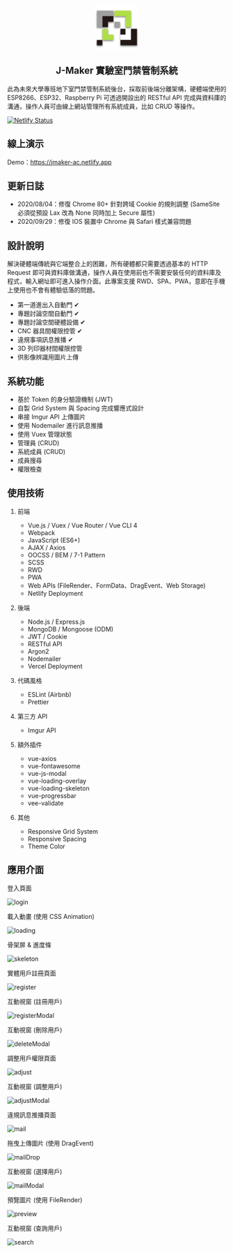 <div align="center">
   <a href="https://jmaker-ac.netlify.app" title="JammeryHQ" target="_blank">
      <img src="https://raw.githubusercontent.com/awdr74100/jmaker-ac/master/src/assets/img/logo.png" alt="maynooth" width="100">
   </a>
   <h2>J-Maker 實驗室門禁管制系統</h2>
</div>

此為未來大學專班地下室門禁管制系統後台，採取前後端分離架構，硬體端使用的 ESP8266、ESP32、Raspberry Pi 可透過開設出的 RESTful API 完成與資料庫的溝通，操作人員可由線上網站管理所有系統成員，比如 CRUD 等操作。

[![Netlify Status](https://api.netlify.com/api/v1/badges/5a6cab16-bf71-489b-ba5e-59ede1af1b01/deploy-status)](https://app.netlify.com/sites/jmaker-ac/deploys)

## 線上演示

Demo：https://jmaker-ac.netlify.app

## 更新日誌

- 2020/08/04：修復 Chrome 80+ 針對跨域 Cookie 的規則調整 (SameSite 必須從預設 Lax 改為 None 同時加上 Secure 屬性)
- 2020/09/29：修復 IOS 裝置中 Chrome 與 Safari 樣式兼容問題

## 設計說明

解決硬體端傳統與它端整合上的困難，所有硬體都只需要透過基本的 HTTP Request 即可與資料庫做溝通，操作人員在使用前也不需要安裝任何的資料庫及程式，輸入網址即可進入操作介面。此專案支援 RWD、SPA、PWA，意即在手機上使用也不會有體驗低落的問題。

- 第一道進出入自動門 ✔
- 專題討論空間自動門 ✔
- 專題討論空間硬體設備 ✔
- CNC 器具間權限控管 ✔
- 違規事項訊息推播 ✔
- 3D 列印器材間權限控管
- 供影像辨識用圖片上傳

## 系統功能

- 基於 Token 的身分驗證機制 (JWT)
- 自製 Grid System 與 Spacing 完成響應式設計
- 串接 Imgur API 上傳圖片
- 使用 Nodemailer 進行訊息推播
- 使用 Vuex 管理狀態
- 管理員 (CRUD)
- 系統成員 (CRUD)
- 成員搜尋
- 權限檢查

## 使用技術

1. 前端

   - Vue.js / Vuex / Vue Router / Vue CLI 4
   - Webpack
   - JavaScript (ES6+)
   - AJAX / Axios
   - OOCSS / BEM / 7-1 Pattern
   - SCSS
   - RWD
   - PWA
   - Web APIs (FileRender、FormData、DragEvent、Web Storage)
   - Netlify Deployment

2. 後端

   - Node.js / Express.js
   - MongoDB / Mongoose (ODM)
   - JWT / Cookie
   - RESTful API
   - Argon2
   - Nodemailer
   - Vercel Deployment

3. 代碼風格

   - ESLint (Airbnb)
   - Prettier

4. 第三方 API

   - Imgur API

5. 額外插件

   - vue-axios
   - vue-fontawesome
   - vue-js-modal
   - vue-loading-overlay
   - vue-loading-skeleton
   - vue-progressbar
   - vee-validate

6. 其他
   - Responsive Grid System
   - Responsive Spacing
   - Theme Color

## 應用介面

登入頁面

![login](https://i.imgur.com/foUsZcK.png)

載入動畫 (使用 CSS Animation)

![loading](https://i.imgur.com/R97MdCm.png)

骨架屏 & 進度條

![skeleton](https://i.imgur.com/uihkcRm.png)

實體用戶註冊頁面

![register](https://i.imgur.com/ARK14Bs.png)

互動視窗 (註冊用戶)

![registerModal](https://i.imgur.com/1pGsy0G.png)

互動視窗 (刪除用戶)

![deleteModal](https://i.imgur.com/Lb09srh.png)

調整用戶權限頁面

![adjust](https://i.imgur.com/xxmZSqh.png)

互動視窗 (調整用戶)

![adjustModal](https://i.imgur.com/NvSz47A.png)

違規訊息推播頁面

![mail](https://i.imgur.com/PqCLijY.png)

拖曳上傳圖片 (使用 DragEvent)

![mailDrop](https://i.imgur.com/NcVnoho.png)

互動視窗 (選擇用戶)

![mailModal](https://i.imgur.com/Gv5rIbe.png)

預覽圖片 (使用 FileRender)

![preview](https://i.imgur.com/GcJXsAA.png)

互動視窗 (查詢用戶)

![search](https://i.imgur.com/PokIDlj.png)
